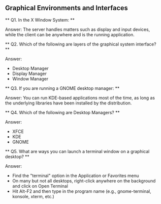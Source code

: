## Graphical Environments and Interfaces

** Q1. In the X Window System: **

Answer: The server handles matters such as display and input devices, while the client can be anywhere and is the running application.

** Q2. Which of the following are layers of the graphical system interface? **

Answer:
- Desktop Manager
- Display Manager
- Window Manager

** Q3. If you are running a GNOME desktop manager: **

Answer: You can run KDE-based applications most of the time, as long as the underlying libraries have been installed by the distribution.

** Q4. Which of the following are Desktop Managers? **

Answer:
- XFCE
- KDE
- GNOME

** Q5. What are ways you can launch a terminal window on a graphical desktop? **

Answer:
- Find the "terminal" option in the Application or Favorites menu
- On many but not all desktops, right-click anywhere on the background and click on Open Terminal
- Hit Alt-F2 and then type in the program name (e.g., gnome-terminal, konsole, xterm, etc.)
